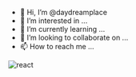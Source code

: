 - 👋 Hi, I’m @daydreamplace
- 👀 I’m interested in ...
- 🌱 I’m currently learning ...
- 💞️ I’m looking to collaborate on ...
- 📫 How to reach me ...

<img alt="react" src="https://img.shields.io/badge/-react-%2361DAFB?style=for-the-badge&logo=React&logoColor=white" />


<!---
daydreamplace/daydreamplace is a ✨ special ✨ repository because its `README.md` (this file) appears on your GitHub profile.
You can click the Preview link to take a look at your changes.
--->
